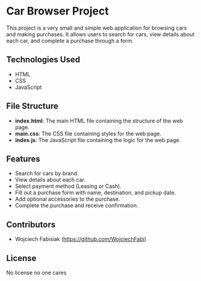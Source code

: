 # Car Browser Project

This project is a very small and simple web application for browsing cars and making purchases. It allows users to search for cars, view details about each car, and complete a purchase through a form.

## Technologies Used

- HTML
- CSS
- JavaScript

## File Structure

- **index.html**: The main HTML file containing the structure of the web page.
- **main.css**: The CSS file containing styles for the web page.
- **index.js**: The JavaScript file containing the logic for the web page.

## Features

- Search for cars by brand.
- View details about each car.
- Select payment method (Leasing or Cash).
- Fill out a purchase form with name, destination, and pickup date.
- Add optional accessories to the purchase.
- Complete the purchase and receive confirmation.

## Contributors

- Wojciech Fabisiak (https://github.com/WojciechFabi)

## License

No license no one cares
